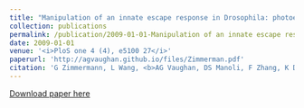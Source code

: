 ```yaml
---
title: "Manipulation of an innate escape response in Drosophila: photoexcitation of acj6 neurons induces the escape response (2009)"
collection: publications
permalink: /publication/2009-01-01-Manipulation of an innate escape response in Drosophila: photoexcitation of acj6 neurons induces the escape response
date: 2009-01-01
venue: '<i>PloS one 4 (4), e5100 27</i>'
paperurl: 'http://agvaughan.github.io/files/Zimmerman.pdf'
citation: 'G Zimmermann, L Wang, <b>AG Vaughan, DS Manoli, F Zhang, K Deisseroth, ...</b>'
---
```

[Download paper here](http://agvaughan.github.io/files/Zimmerman.pdf)
